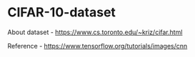 # CIFAR-10-dataset

About dataset - https://www.cs.toronto.edu/~kriz/cifar.html

Reference - https://www.tensorflow.org/tutorials/images/cnn
